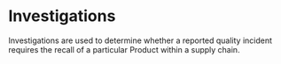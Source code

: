 # Investigations

Investigations are used to determine whether a reported quality incident requires the recall of a particular Product within a supply chain. 